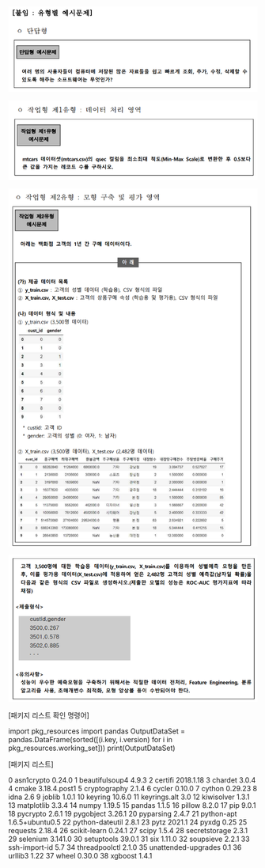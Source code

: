 ![image-20210509230637161](./img/image-20210509230637161.png)

![image-20210509230714336](./img/image-20210509230714336.png)

![image-20210509230946304](./img/image-20210509230946304.png)

![image-20210509231022522](./img/image-20210509231022522.png)



[패키지 리스트 확인 명령어]

import pkg_resources 
import pandas 
OutputDataSet = pandas.DataFrame(sorted([(i.key, i.version) for i in pkg_resources.working_set])) 
print(OutputDataSet)


[패키지 리스트]

0            asn1crypto           0.24.0
1        beautifulsoup4            4.9.3
2               certifi        2018.1.18
3               chardet            3.0.4
4                 cmake     3.18.4.post1
5          cryptography            2.1.4
6                cycler           0.10.0
7                cython          0.29.23
8                  idna              2.6
9                joblib            1.0.1
10              keyring           10.6.0
11         keyrings.alt              3.0
12           kiwisolver            1.3.1
13           matplotlib            3.3.4
14                numpy           1.19.5
15               pandas            1.1.5
16               pillow            8.2.0
17                  pip            9.0.1
18             pycrypto            2.6.1
19            pygobject           3.26.1
20            pyparsing            2.4.7
21           python-apt  1.6.5+ubuntu0.5
22      python-dateutil            2.8.1
23                 pytz           2021.1
24                pyxdg             0.25
25             requests           2.18.4
26         scikit-learn           0.24.1
27                scipy            1.5.4
28        secretstorage            2.3.1
29             selenium          3.141.0
30           setuptools           39.0.1
31                  six           1.11.0
32            soupsieve            2.2.1
33        ssh-import-id              5.7
34        threadpoolctl            2.1.0
35  unattended-upgrades              0.1
36              urllib3             1.22
37                wheel           0.30.0
38              xgboost            1.4.1



